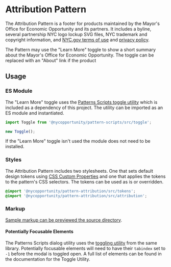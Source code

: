 # Attribution Pattern

The Attribution Pattern is a footer for products maintained by the Mayor's Office for Economic Opportunity and its partners. It includes a byline, several partnership NYC logo lockup SVG files, NYC trademark and copyright information, and [NYC.gov terms of use](http://www1.nyc.gov/home/privacy-policy.page) and [privacy policy](http://www1.nyc.gov/home/terms-of-use.page).

The Pattern may use the "Learn More" toggle to show a short summary about the Mayor's Office for Economic Opportunity. The toggle can be replaced with an "About" link if the product

## Usage

### ES Module

The "Learn More" toggle uses the [Patterns Scripts toggle utility](https://github.com/CityOfNewYork/patterns-scripts/tree/main/src/toggle) which is included as a dependency of this project. The utility can be imported as an ES module and instantiated.

```javascript
import Toggle from '@nycopportunity/pattern-scripts/src/toggle';

new Toggle();
```

If the "Learn More" toggle isn't used the module does not need to be installed.

### Styles

The Attribution Pattern includes two stylesheets. One that sets default design tokens using [CSS Custom Properties](https://developer.mozilla.org/en-US/docs/Web/CSS/Using_CSS_custom_properties) and one that applies the tokens to the pattern's CSS selectors. The tokens can be used as is or overridden.

```scss
@import '@nycopportunity/pattern-attribution/src/tokens';
@import '@nycopportunity/pattern-attribution/src/attribution';
```

### Markup

[Sample markup can be previewed the source directory](src/attribution.twig).

#### Potentially Focusable Elements

The Patterns Scripts dialog utility uses the [toggling utility](https://github.com/CityOfNewYork/patterns-scripts/tree/main/src/toggle#attributes) from the same library. Potentially focusable elements will need to have their `tabindex` set to `-1` before the modal is toggled open. A full list of elements can be found in the documentation for the Toggle Utility.